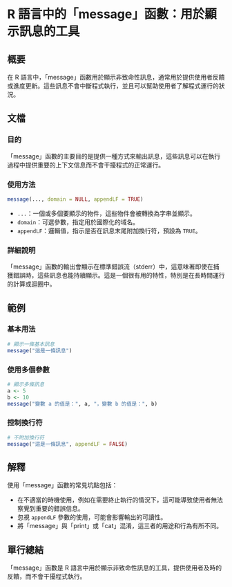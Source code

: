 <!--
Meta Description: # R 語言中的「message」函數：用於顯示訊息的工具 ## 概要 在 R 語言中，「message」函數用於顯示非致命性訊息，通常用於提供使用者反饋或進度更新。這些訊息不會中斷程式執行，並且可以幫助使用者了解程式運行的狀況。 ## 文檔 ### 目的 「message」函數的主要目的是提供一種...
Meta Keywords: message, appendlf, domain, true, 這是一條訊息
-->

# R 語言中的「message」函數：用於顯示訊息的工具

## 概要
在 R 語言中，「message」函數用於顯示非致命性訊息，通常用於提供使用者反饋或進度更新。這些訊息不會中斷程式執行，並且可以幫助使用者了解程式運行的狀況。

## 文檔
### 目的
「message」函數的主要目的是提供一種方式來輸出訊息，這些訊息可以在執行過程中提供重要的上下文信息而不會干擾程式的正常運行。

### 使用方法
```R
message(..., domain = NULL, appendLF = TRUE)
```
- `...`：一個或多個要顯示的物件，這些物件會被轉換為字串並顯示。
- `domain`：可選參數，指定用於國際化的域名。
- `appendLF`：邏輯值，指示是否在訊息末尾附加換行符，預設為 `TRUE`。

### 詳細說明
「message」函數的輸出會顯示在標準錯誤流（stderr）中，這意味著即使在捕獲錯誤時，這些訊息也能持續顯示。這是一個很有用的特性，特別是在長時間運行的計算或迴圈中。

## 範例
### 基本用法
```R
# 顯示一條基本訊息
message("這是一條訊息")
```

### 使用多個參數
```R
# 顯示多條訊息
a <- 5
b <- 10
message("變數 a 的值是：", a, "，變數 b 的值是：", b)
```

### 控制換行符
```R
# 不附加換行符
message("這是一條訊息", appendLF = FALSE)
```

## 解釋
使用「message」函數的常見坑點包括：
- 在不適當的時機使用，例如在需要終止執行的情況下，這可能導致使用者無法察覺到重要的錯誤信息。
- 忽視 `appendLF` 參數的使用，可能會影響輸出的可讀性。
- 將「message」與「print」或「cat」混淆，這三者的用途和行為有所不同。

## 單行總結
「message」函數是 R 語言中用於顯示非致命性訊息的工具，提供使用者及時的反饋，而不會干擾程式執行。